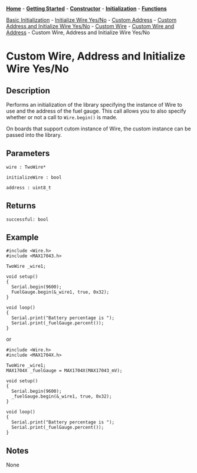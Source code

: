 [**Home**](https://porrey.github.io/max1704x) -
[**Getting Started**](https://porrey.github.io/max1704x/getting-started) -
[**Constructor**](https://porrey.github.io/max1704x/constructor) -
[**Initialization**](https://porrey.github.io/max1704x/initialization) -
[**Functions**](https://porrey.github.io/max1704x/functions)

[Basic Initialization](https://porrey.github.io/max1704x/initialization/basic) -
[Initialize Wire Yes/No](https://porrey.github.io/max1704x/initialization/initialize-wire-yes-no) -
[Custom Address](https://porrey.github.io/max1704x/initialization/custom-address) -
[Custom Address and Initialize Wire Yes/No](https://porrey.github.io/max1704x/initialization/custom-address-initialize-wire-yes-no) -
[Custom Wire](https://porrey.github.io/max1704x/initialization/custom-wire) -
[Custom Wire and Address](https://porrey.github.io/max1704x/initialization/custom-wire-address) -
Custom Wire, Address and Initialize Wire Yes/No

# Custom Wire, Address and Initialize Wire Yes/No
## Description
Performs an initialization of the library specifying the instance of Wire to use and the address of the fuel gauge. This call allows you to also specify whether or not a call to `Wire.begin()` is made. 

On boards that support cutom instance of Wire, the custom instance can be passed into the library. 

## Parameters
`wire : TwoWire*`

`initializeWire : bool`

`address : uint8_t`

## Returns
`successful: bool`

## Example
	#include <Wire.h>
	#include <MAX17043.h>

	TwoWire _wire1;

	void setup()
	{
	  Serial.begin(9600);
	  FuelGauge.begin(&_wire1, true, 0x32);
	}

	void loop()
	{
	  Serial.print("Battery percentage is ");
	  Serial.print(_fuelGauge.percent());
	}

or

	#include <Wire.h>
	#include <MAX1704X.h>

	TwoWire _wire1;
	MAX1704X _fuelGauge = MAX1704X(MAX17043_mV); 

	void setup()
	{
	  Serial.begin(9600);
	  _fuelGauge.begin(&_wire1, true, 0x32);
	}

	void loop()
	{
	  Serial.print("Battery percentage is ");
	  Serial.print(_fuelGauge.percent());
	}
  
## Notes
None